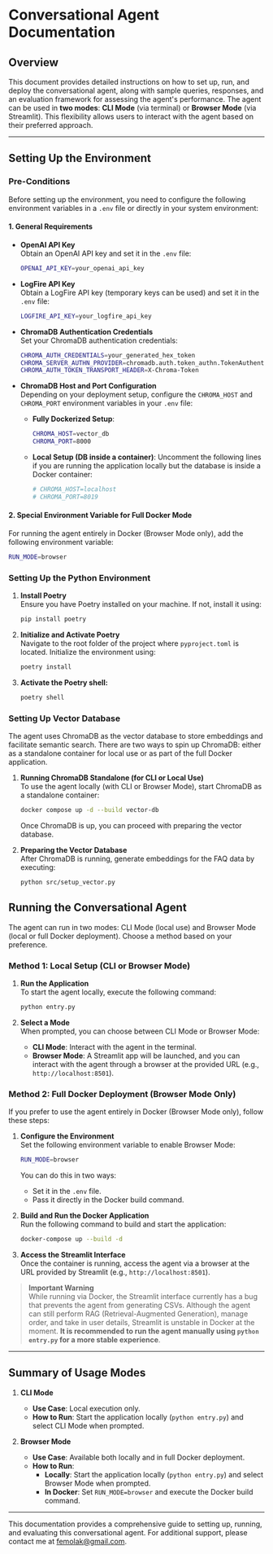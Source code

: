 
# **Conversational Agent Documentation**

## **Overview**

This document provides detailed instructions on how to set up, run, and deploy the conversational agent, along with sample queries, responses, and an evaluation framework for assessing the agent's performance. The agent can be used in **two modes**: **CLI Mode** (via terminal) or **Browser Mode** (via Streamlit). This flexibility allows users to interact with the agent based on their preferred approach.

---

## **Setting Up the Environment**

### **Pre-Conditions**

Before setting up the environment, you need to configure the following environment variables in a `.env` file or directly in your system environment:

#### **1. General Requirements**

- **OpenAI API Key**  
  Obtain an OpenAI API key and set it in the `.env` file:
  ```bash
  OPENAI_API_KEY=your_openai_api_key
  ```

- **LogFire API Key**  
  Obtain a LogFire API key (temporary keys can be used) and set it in the `.env` file:
  ```bash
  LOGFIRE_API_KEY=your_logfire_api_key
  ```

- **ChromaDB Authentication Credentials**  
  Set your ChromaDB authentication credentials:
  ```bash
  CHROMA_AUTH_CREDENTIALS=your_generated_hex_token
  CHROMA_SERVER_AUTHN_PROVIDER=chromadb.auth.token_authn.TokenAuthenticationServerProvider
  CHROMA_AUTH_TOKEN_TRANSPORT_HEADER=X-Chroma-Token
  ```

- **ChromaDB Host and Port Configuration**  
  Depending on your deployment setup, configure the `CHROMA_HOST` and `CHROMA_PORT` environment variables in your `.env` file:

  - **Fully Dockerized Setup**:
    ```bash
    CHROMA_HOST=vector_db
    CHROMA_PORT=8000
    ```

  - **Local Setup (DB inside a container)**:
    Uncomment the following lines if you are running the application locally but the database is inside a Docker container:
    ```bash
    # CHROMA_HOST=localhost
    # CHROMA_PORT=8019
    ```

#### **2. Special Environment Variable for Full Docker Mode**

For running the agent entirely in Docker (Browser Mode only), add the following environment variable:
```bash
RUN_MODE=browser
```

### **Setting Up the Python Environment**

1. **Install Poetry**  
   Ensure you have Poetry installed on your machine. If not, install it using:
   ```bash
   pip install poetry
   ```

2. **Initialize and Activate Poetry**  
   Navigate to the root folder of the project where `pyproject.toml` is located. Initialize the environment using:
   ```bash
   poetry install
   ```

3. **Activate the Poetry shell:**
   ```bash
   poetry shell
   ```

### **Setting Up Vector Database**

The agent uses ChromaDB as the vector database to store embeddings and facilitate semantic search. There are two ways to spin up ChromaDB: either as a standalone container for local use or as part of the full Docker application.

1. **Running ChromaDB Standalone (for CLI or Local Use)**  
   To use the agent locally (with CLI or Browser Mode), start ChromaDB as a standalone container:
   ```bash
   docker compose up -d --build vector-db
   ```

   Once ChromaDB is up, you can proceed with preparing the vector database.

2. **Preparing the Vector Database**  
   After ChromaDB is running, generate embeddings for the FAQ data by executing:
   ```bash
   python src/setup_vector.py
   ```

## **Running the Conversational Agent**

The agent can run in two modes: CLI Mode (local use) and Browser Mode (local or full Docker deployment). Choose a method based on your preference.

### **Method 1: Local Setup (CLI or Browser Mode)**

1. **Run the Application**  
   To start the agent locally, execute the following command:
   ```bash
   python entry.py
   ```

2. **Select a Mode**  
   When prompted, you can choose between CLI Mode or Browser Mode:
   - **CLI Mode**: Interact with the agent in the terminal.
   - **Browser Mode**: A Streamlit app will be launched, and you can interact with the agent through a browser at the provided URL (e.g., `http://localhost:8501`).

### **Method 2: Full Docker Deployment (Browser Mode Only)**

If you prefer to use the agent entirely in Docker (Browser Mode only), follow these steps:

1. **Configure the Environment**  
   Set the following environment variable to enable Browser Mode:
   ```bash
   RUN_MODE=browser
   ```

   You can do this in two ways:
   - Set it in the `.env` file.
   - Pass it directly in the Docker build command.

2. **Build and Run the Docker Application**  
   Run the following command to build and start the application:
   ```bash
   docker-compose up --build -d
   ```

3. **Access the Streamlit Interface**  
   Once the container is running, access the agent via a browser at the URL provided by Streamlit (e.g., `http://localhost:8501`).

> **Important Warning**  
> While running via Docker, the Streamlit interface currently has a bug that prevents the agent from generating CSVs. Although the agent can still perform RAG (Retrieval-Augmented Generation), manage order, and take in user details, Streamlit is unstable in Docker at the moment. **It is recommended to run the agent manually using `python entry.py` for a more stable experience**.

---

## **Summary of Usage Modes**

1. **CLI Mode**
   - **Use Case**: Local execution only.
   - **How to Run**: Start the application locally (`python entry.py`) and select CLI Mode when prompted.

2. **Browser Mode**
   - **Use Case**: Available both locally and in full Docker deployment.
   - **How to Run**:
     - **Locally**: Start the application locally (`python entry.py`) and select Browser Mode when prompted.
     - **In Docker**: Set `RUN_MODE=browser` and execute the Docker build command.

---

This documentation provides a comprehensive guide to setting up, running, and evaluating this conversational agent. For additional support, please contact me at femolak@gmail.com.
